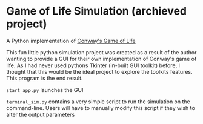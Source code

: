 # Game of Life Simulation (archieved project)
A Python implementation of [Conway's Game of Life](https://en.wikipedia.org/wiki/Conway's_Game_of_Life)

This fun little python simulation project was created as a result of the author wanting to provide a GUI for their own implementation of Conway's game of life. As I had never used pythons Tkinter (in-built GUI toolkit) before, I thought that this would be the ideal project to explore the toolkits features. This program is the end result. 

`start_app.py` launches the GUI

`terminal_sim.py` contains a very simple script to run the simulation on the command-line. Users will have to manually modify this script if they wish to alter the output parameters
